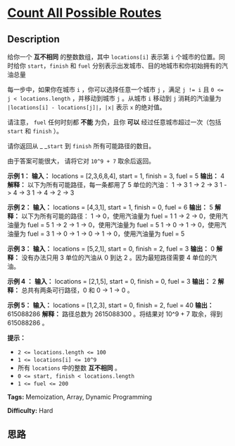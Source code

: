 # [Count All Possible Routes][title]

## Description

给你一个 **互不相同**  的整数数组，其中 `locations[i]` 表示第 `i` 个城市的位置。同时给你 `start`，`finish` 和
`fuel` 分别表示出发城市、目的地城市和你初始拥有的汽油总量

每一步中，如果你在城市 `i` ，你可以选择任意一个城市 `j` ，满足  `j != i` 且 `0 <= j < locations.length`
，并移动到城市 `j` 。从城市 `i` 移动到 `j` 消耗的汽油量为 `|locations[i] - locations[j]|`，`|x|` 表示
`x` 的绝对值。

请注意， `fuel` 任何时刻都  **不能**  为负，且你  **可以**  经过任意城市超过一次（包括 `start` 和 `finish` ）。

请你返回从 _ _`start` 到 `finish` 所有可能路径的数目。

由于答案可能很大， 请将它对 `10^9 + 7` 取余后返回。



**示例 1：**
            **输入：** locations = [2,3,6,8,4], start = 1, finish = 3, fuel = 5    **输出：** 4    **解释：** 以下为所有可能路径，每一条都用了 5 单位的汽油：    1 -> 3    1 -> 2 -> 3    1 -> 4 -> 3    1 -> 4 -> 2 -> 3    

**示例 2：**
            **输入：** locations = [4,3,1], start = 1, finish = 0, fuel = 6    **输出：** 5    **解释：** 以下为所有可能的路径：    1 -> 0，使用汽油量为 fuel = 1    1 -> 2 -> 0，使用汽油量为 fuel = 5    1 -> 2 -> 1 -> 0，使用汽油量为 fuel = 5    1 -> 0 -> 1 -> 0，使用汽油量为 fuel = 3    1 -> 0 -> 1 -> 0 -> 1 -> 0，使用汽油量为 fuel = 5    

**示例 3：**
            **输入：** locations = [5,2,1], start = 0, finish = 2, fuel = 3    **输出：** 0    **解释：** 没有办法只用 3 单位的汽油从 0 到达 2 。因为最短路径需要 4 单位的汽油。

**示例 4 ：**
            **输入：** locations = [2,1,5], start = 0, finish = 0, fuel = 3    **输出：** 2    **解释：** 总共有两条可行路径，0 和 0 -> 1 -> 0 。

**示例 5：**
            **输入：** locations = [1,2,3], start = 0, finish = 2, fuel = 40    **输出：** 615088286    **解释：** 路径总数为 2615088300 。将结果对 10^9 + 7 取余，得到 615088286 。    



**提示：**

  * `2 <= locations.length <= 100`
  * `1 <= locations[i] <= 10^9`
  * 所有 `locations` 中的整数 **互不相同**  。
  * `0 <= start, finish < locations.length`
  * `1 <= fuel <= 200`


**Tags:** Memoization, Array, Dynamic Programming

**Difficulty:** Hard

## 思路

[title]: https://leetcode-cn.com/problems/count-all-possible-routes
